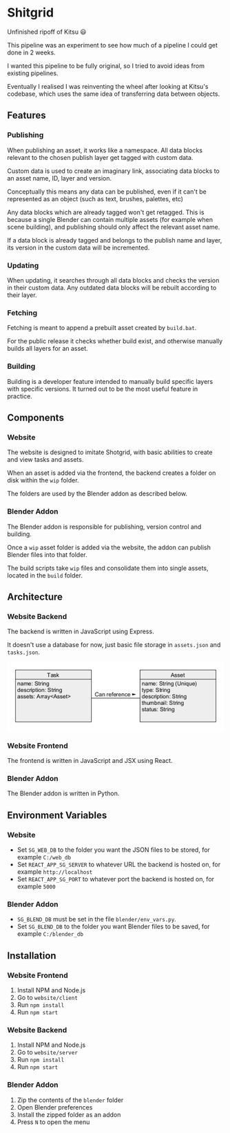 # Shitgrid

Unfinished ripoff of Kitsu 😃

This pipeline was an experiment to see how much of a pipeline I could get done in 2 weeks.

I wanted this pipeline to be fully original, so I tried to avoid ideas from existing pipelines.

Eventually I realised I was reinventing the wheel after looking at Kitsu's codebase, which uses the same idea of transferring data between objects.

## Features

### Publishing

When publishing an asset, it works like a namespace. All data blocks relevant to the chosen publish layer get tagged with custom data.

Custom data is used to create an imaginary link, associating data blocks to an asset name, ID, layer and version.

Conceptually this means any data can be published, even if it can't be represented as an object (such as text, brushes, palettes, etc)

Any data blocks which are already tagged won't get retagged. This is because a single Blender can contain multiple assets (for example when scene building), and publishing should only affect the relevant asset name.

If a data block is already tagged and belongs to the publish name and layer, its version in the custom data will be incremented.

### Updating

When updating, it searches through all data blocks and checks the version in their custom data. Any outdated data blocks will be rebuilt according to their layer.

### Fetching

Fetching is meant to append a prebuilt asset created by `build.bat`.

For the public release it checks whether build exist, and otherwise manually builds all layers for an asset.

### Building

Building is a developer feature intended to manually build specific layers with specific versions. It turned out to be the most useful feature in practice.

## Components

### Website

The website is designed to imitate Shotgrid, with basic abilities to create and view tasks and assets.

When an asset is added via the frontend, the backend creates a folder on disk within the `wip` folder.

The folders are used by the Blender addon as described below.

### Blender Addon

The Blender addon is responsible for publishing, version control and building.

Once a `wip` asset folder is added via the website, the addon can publish Blender files into that folder.

The build scripts take `wip` files and consolidate them into single assets, located in the `build` folder.

## Architecture

### Website Backend

The backend is written in JavaScript using Express.

It doesn't use a database for now, just basic file storage in `assets.json` and `tasks.json`.

<img src="images/web_backend_uml.png">

### Website Frontend

The frontend is written in JavaScript and JSX using React.

### Blender Addon

The Blender addon is written in Python.

## Environment Variables

### Website

- Set `SG_WEB_DB` to the folder you want the JSON files to be stored, for example `C:/web_db`
- Set `REACT_APP_SG_SERVER` to whatever URL the backend is hosted on, for example `http://localhost`
- Set `REACT_APP_SG_PORT` to whatever port the backend is hosted on, for example `5000`

### Blender Addon

- `SG_BLEND_DB` must be set in the file `blender/env_vars.py`.
- Set `SG_BLEND_DB` to the folder you want Blender files to be saved, for example `C:/blender_db`

## Installation

### Website Frontend

1. Install NPM and Node.js
2. Go to `website/client`
3. Run `npm install`
4. Run `npm start`

### Website Backend

1. Install NPM and Node.js
2. Go to `website/server`
3. Run `npm install`
4. Run `npm start`

### Blender Addon

1. Zip the contents of the `blender` folder
2. Open Blender preferences
3. Install the zipped folder as an addon
4. Press `N` to open the menu
